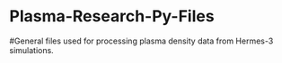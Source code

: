 # Plasma-Research-Py-Files

#General files used for processing plasma density data from Hermes-3 simulations.
